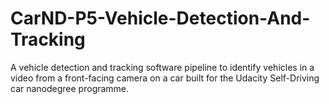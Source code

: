 # CarND-P5-Vehicle-Detection-And-Tracking
A vehicle detection and tracking software pipeline to identify vehicles in a video from a front-facing camera on a car built for the Udacity Self-Driving car nanodegree programme. 
